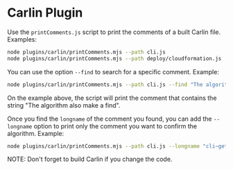 # Carlin Plugin

Use the `printComments.js` script to print the comments of a built Carlin file. Examples:

```bash
node plugins/carlin/printComments.mjs --path cli.js
node plugins/carlin/printComments.mjs --path deploy/cloudformation.js
```

You can use the option `--find` to search for a specific comment. Example:

```bash
node plugins/carlin/printComments.mjs --path cli.js --find "The algorithm also make a find"
```

On the example above, the script will print the comment that contains the string "The algorithm also make a find".

Once you find the `longname` of the comment you found, you can add the `--longname` option to print only the comment you want to confirm the algorithm. Example:

```bash
node plugins/carlin/printComments.mjs --path cli.js --longname "cli~getConfig"
```

NOTE: Don't forget to build Carlin if you change the code.
